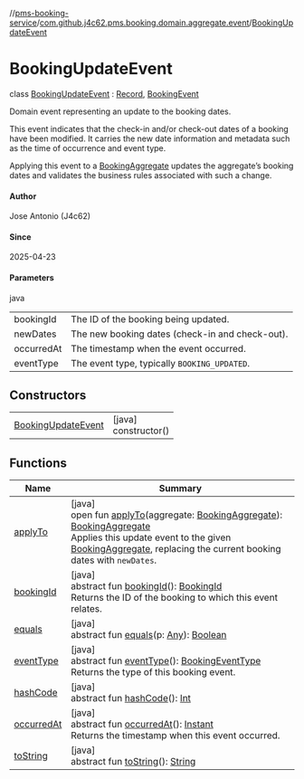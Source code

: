 //[pms-booking-service](../../../index.md)/[com.github.j4c62.pms.booking.domain.aggregate.event](../index.md)/[BookingUpdateEvent](index.md)

# BookingUpdateEvent

class [BookingUpdateEvent](index.md) : [Record](https://docs.oracle.com/en/java/javase/23/docs/api/java.base/java/lang/Record.html), [BookingEvent](../-booking-event/index.md)

Domain event representing an update to the booking dates. 

This event indicates that the check-in and/or check-out dates of a booking have been modified. It carries the new date information and metadata such as the time of occurrence and event type. 

Applying this event to a [BookingAggregate](../../com.github.j4c62.pms.booking.domain.aggregate/-booking-aggregate/index.md) updates the aggregate’s booking dates and validates the business rules associated with such a change.

#### Author

Jose Antonio (J4c62)

#### Since

2025-04-23

#### Parameters

java

| | |
|---|---|
| bookingId | The ID of the booking being updated. |
| newDates | The new booking dates (check-in and check-out). |
| occurredAt | The timestamp when the event occurred. |
| eventType | The event type, typically `BOOKING_UPDATED`. |

## Constructors

| | |
|---|---|
| [BookingUpdateEvent](-booking-update-event.md) | [java]<br>constructor() |

## Functions

| Name | Summary |
|---|---|
| [applyTo](apply-to.md) | [java]<br>open fun [applyTo](apply-to.md)(aggregate: [BookingAggregate](../../com.github.j4c62.pms.booking.domain.aggregate/-booking-aggregate/index.md)): [BookingAggregate](../../com.github.j4c62.pms.booking.domain.aggregate/-booking-aggregate/index.md)<br>Applies this update event to the given [BookingAggregate](../../com.github.j4c62.pms.booking.domain.aggregate/-booking-aggregate/index.md), replacing the current booking dates with `newDates`. |
| [bookingId](../-booking-event/booking-id.md) | [java]<br>abstract fun [bookingId](../-booking-event/booking-id.md)(): [BookingId](../../com.github.j4c62.pms.booking.domain.aggregate.vo/-booking-id/index.md)<br>Returns the ID of the booking to which this event relates. |
| [equals](../../com.github.j4c62.pms.booking.domain.aggregate/-booking-aggregate/index.md#-1797860926%2FFunctions%2F-1170581573) | [java]<br>abstract fun [equals](../../com.github.j4c62.pms.booking.domain.aggregate/-booking-aggregate/index.md#-1797860926%2FFunctions%2F-1170581573)(p: [Any](https://kotlinlang.org/api/core/kotlin-stdlib/kotlin/-any/index.html)): [Boolean](https://kotlinlang.org/api/core/kotlin-stdlib/kotlin/-boolean/index.html) |
| [eventType](../-booking-event/event-type.md) | [java]<br>abstract fun [eventType](../-booking-event/event-type.md)(): [BookingEventType](../../com.github.j4c62.pms.booking.domain.aggregate.vo/-booking-event-type/index.md)<br>Returns the type of this booking event. |
| [hashCode](../../com.github.j4c62.pms.booking.domain.aggregate/-booking-aggregate/index.md#1761002009%2FFunctions%2F-1170581573) | [java]<br>abstract fun [hashCode](../../com.github.j4c62.pms.booking.domain.aggregate/-booking-aggregate/index.md#1761002009%2FFunctions%2F-1170581573)(): [Int](https://kotlinlang.org/api/core/kotlin-stdlib/kotlin/-int/index.html) |
| [occurredAt](../-booking-event/occurred-at.md) | [java]<br>abstract fun [occurredAt](../-booking-event/occurred-at.md)(): [Instant](https://docs.oracle.com/en/java/javase/23/docs/api/java.base/java/time/Instant.html)<br>Returns the timestamp when this event occurred. |
| [toString](../../com.github.j4c62.pms.booking.domain.aggregate/-booking-aggregate/index.md#1582835944%2FFunctions%2F-1170581573) | [java]<br>abstract fun [toString](../../com.github.j4c62.pms.booking.domain.aggregate/-booking-aggregate/index.md#1582835944%2FFunctions%2F-1170581573)(): [String](https://docs.oracle.com/en/java/javase/23/docs/api/java.base/java/lang/String.html) |
